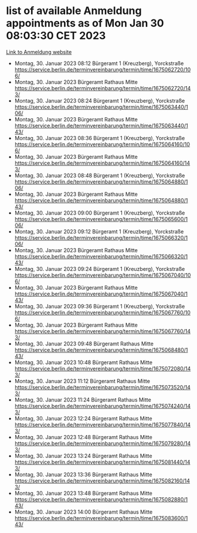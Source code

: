 # list of available Anmeldung appointments as of Mon Jan 30 08:03:30 CET 2023
[Link to Anmeldung website](https://service.berlin.de/terminvereinbarung/termin/tag.php?termin=0&anliegen[]=120686&dienstleisterlist=122210,122217,327316,122219,327312,122227,327314,122231,327346,122243,327348,122252,329742,122260,329745,122262,329748,122254,329751,122271,327278,122273,327274,122277,327276,330436,122280,327294,122282,327290,122284,327292,327539,122291,327270,122285,327266,122286,327264,122296,327268,150230,329760,122301,327282,122297,327286,122294,327284,122312,329763,122314,329775,122304,327330,122311,327334,122309,327332,122281,327352,122279,329772,122276,327324,122274,327326,122267,329766,122246,327318,122251,327320,122257,327322,122208,327298,122226,327300,121362,121364&herkunft=http%3A%2F%2Fservice.berlin.de%2Fdienstleistung%2F120686%2F)
- Montag, 30. Januar 2023 08:12 Bürgeramt 1 (Kreuzberg), Yorckstraße https://service.berlin.de/terminvereinbarung/termin/time/1675062720/106/
- Montag, 30. Januar 2023  Bürgeramt Rathaus Mitte https://service.berlin.de/terminvereinbarung/termin/time/1675062720/143/
- Montag, 30. Januar 2023 08:24 Bürgeramt 1 (Kreuzberg), Yorckstraße https://service.berlin.de/terminvereinbarung/termin/time/1675063440/106/
- Montag, 30. Januar 2023  Bürgeramt Rathaus Mitte https://service.berlin.de/terminvereinbarung/termin/time/1675063440/143/
- Montag, 30. Januar 2023 08:36 Bürgeramt 1 (Kreuzberg), Yorckstraße https://service.berlin.de/terminvereinbarung/termin/time/1675064160/106/
- Montag, 30. Januar 2023  Bürgeramt Rathaus Mitte https://service.berlin.de/terminvereinbarung/termin/time/1675064160/143/
- Montag, 30. Januar 2023 08:48 Bürgeramt 1 (Kreuzberg), Yorckstraße https://service.berlin.de/terminvereinbarung/termin/time/1675064880/106/
- Montag, 30. Januar 2023  Bürgeramt Rathaus Mitte https://service.berlin.de/terminvereinbarung/termin/time/1675064880/143/
- Montag, 30. Januar 2023 09:00 Bürgeramt 1 (Kreuzberg), Yorckstraße https://service.berlin.de/terminvereinbarung/termin/time/1675065600/106/
- Montag, 30. Januar 2023 09:12 Bürgeramt 1 (Kreuzberg), Yorckstraße https://service.berlin.de/terminvereinbarung/termin/time/1675066320/106/
- Montag, 30. Januar 2023  Bürgeramt Rathaus Mitte https://service.berlin.de/terminvereinbarung/termin/time/1675066320/143/
- Montag, 30. Januar 2023 09:24 Bürgeramt 1 (Kreuzberg), Yorckstraße https://service.berlin.de/terminvereinbarung/termin/time/1675067040/106/
- Montag, 30. Januar 2023  Bürgeramt Rathaus Mitte https://service.berlin.de/terminvereinbarung/termin/time/1675067040/143/
- Montag, 30. Januar 2023 09:36 Bürgeramt 1 (Kreuzberg), Yorckstraße https://service.berlin.de/terminvereinbarung/termin/time/1675067760/106/
- Montag, 30. Januar 2023  Bürgeramt Rathaus Mitte https://service.berlin.de/terminvereinbarung/termin/time/1675067760/143/
- Montag, 30. Januar 2023 09:48 Bürgeramt Rathaus Mitte https://service.berlin.de/terminvereinbarung/termin/time/1675068480/143/
- Montag, 30. Januar 2023 10:48 Bürgeramt Rathaus Mitte https://service.berlin.de/terminvereinbarung/termin/time/1675072080/143/
- Montag, 30. Januar 2023 11:12 Bürgeramt Rathaus Mitte https://service.berlin.de/terminvereinbarung/termin/time/1675073520/143/
- Montag, 30. Januar 2023 11:24 Bürgeramt Rathaus Mitte https://service.berlin.de/terminvereinbarung/termin/time/1675074240/143/
- Montag, 30. Januar 2023 12:24 Bürgeramt Rathaus Mitte https://service.berlin.de/terminvereinbarung/termin/time/1675077840/143/
- Montag, 30. Januar 2023 12:48 Bürgeramt Rathaus Mitte https://service.berlin.de/terminvereinbarung/termin/time/1675079280/143/
- Montag, 30. Januar 2023 13:24 Bürgeramt Rathaus Mitte https://service.berlin.de/terminvereinbarung/termin/time/1675081440/143/
- Montag, 30. Januar 2023 13:36 Bürgeramt Rathaus Mitte https://service.berlin.de/terminvereinbarung/termin/time/1675082160/143/
- Montag, 30. Januar 2023 13:48 Bürgeramt Rathaus Mitte https://service.berlin.de/terminvereinbarung/termin/time/1675082880/143/
- Montag, 30. Januar 2023 14:00 Bürgeramt Rathaus Mitte https://service.berlin.de/terminvereinbarung/termin/time/1675083600/143/
